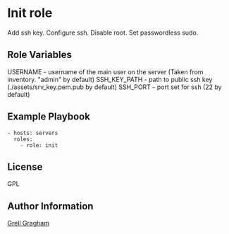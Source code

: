 Init role
=========

Add ssh key. Configure ssh. Disable root. Set passwordless sudo.

Role Variables
--------------

USERNAME - username of the main user on the server (Taken from inventory. "admin" by default)
SSH_KEY_PATH - path to public ssh key (./assets/srv_key.pem.pub by default)
SSH_PORT - port set for ssh (22 by default)

Example Playbook
----------------

    - hosts: servers
      roles:
        - role: init

License
-------

GPL

Author Information
------------------

[Grell Gragham](https://github.com/ggragham)
